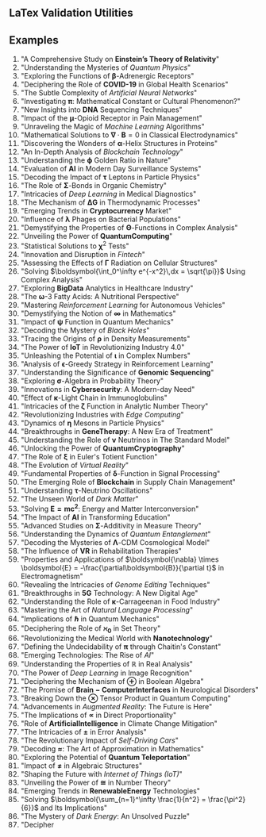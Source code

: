 ## LaTex Validation Utilities

## Examples
1. "A Comprehensive Study on $\textbf{Einstein's Theory of Relativity}$"
2. "Understanding the Mysteries of $\textit{Quantum Physics}$"
3. "Exploring the Functions of $\boldsymbol{\beta}$-Adrenergic Receptors"
4. "Deciphering the Role of $\textbf{COVID-19}$ in Global Health Scenarios"
5. "The Subtle Complexity of $\textit{Artificial Neural Networks}$"
6. "Investigating $\boldsymbol{\pi}$: Mathematical Constant or Cultural Phenomenon?"
7. "New Insights into $\mathbf{DNA}$ Sequencing Techniques"
8. "Impact of the $\boldsymbol{\mu}$-Opioid Receptor in Pain Management"
9. "Unraveling the Magic of $\textit{Machine Learning}$ Algorithms"
10. "Mathematical Solutions to $\boldsymbol{\nabla} \cdot \boldsymbol{B} = 0$ in Classical Electrodynamics"
11. "Discovering the Wonders of $\boldsymbol{\alpha}$-Helix Structures in Proteins"
12. "An In-Depth Analysis of $\textit{Blockchain Technology}$"
13. "Understanding the $\boldsymbol{\phi}$ Golden Ratio in Nature"
14. "Evaluation of $\mathbf{AI}$ in Modern Day Surveillance Systems"
15. "Decoding the Impact of $\boldsymbol{\tau}$ Leptons in Particle Physics"
16. "The Role of $\boldsymbol{\Sigma}$-Bonds in Organic Chemistry"
17. "Intricacies of $\textit{Deep Learning}$ in Medical Diagnostics"
18. "The Mechanism of $\boldsymbol{\Delta G}$ in Thermodynamic Processes"
19. "Emerging Trends in $\textbf{Cryptocurrency}$ Market"
20. "Influence of $\boldsymbol{\lambda}$ Phages on Bacterial Populations"
21. "Demystifying the Properties of $\boldsymbol{\Theta}$-Functions in Complex Analysis"
22. "Unveiling the Power of $\mathbf{Quantum Computing}$"
23. "Statistical Solutions to $\boldsymbol{\chi}^2$ Tests"
24. "Innovation and Disruption in $\textit{Fintech}$"
25. "Assessing the Effects of $\boldsymbol{\Gamma}$ Radiation on Cellular Structures"
26. "Solving $\boldsymbol{\int_0^\infty e^{-x^2}\,dx = \sqrt{\pi}}$ Using Complex Analysis"
27. "Exploring $\mathbf{Big Data}$ Analytics in Healthcare Industry"
28. "The $\boldsymbol{\omega}$-3 Fatty Acids: A Nutritional Perspective"
29. "Mastering $\textit{Reinforcement Learning}$ for Autonomous Vehicles"
30. "Demystifying the Notion of $\boldsymbol{\infty}$ in Mathematics"
31. "Impact of $\boldsymbol{\psi}$ Function in Quantum Mechanics"
32. "Decoding the Mystery of $\textit{Black Holes}$"
33. "Tracing the Origins of $\boldsymbol{\rho}$ in Density Measurements"
34. "The Power of $\mathbf{IoT}$ in Revolutionizing Industry 4.0"
35. "Unleashing the Potential of $\boldsymbol{\iota}$ in Complex Numbers"
36. "Analysis of $\boldsymbol{\epsilon}$-Greedy Strategy in Reinforcement Learning"
37. "Understanding the Significance of $\textbf{Genomic Sequencing}$"
38. "Exploring $\boldsymbol{\sigma}$-Algebra in Probability Theory"
39. "Innovations in $\mathbf{Cybersecurity}$: A Modern-day Need"
40. "Effect of $\boldsymbol{\kappa}$-Light Chain in Immunoglobulins"
41. "Intricacies of the $\boldsymbol{\zeta}$ Function in Analytic Number Theory"
42. "Revolutionizing Industries with $\textit{Edge Computing}$"
43. "Dynamics of $\boldsymbol{\eta}$ Mesons in Particle Physics"
44. "Breakthroughs in $\mathbf{Gene Therapy}$: A New Era of Treatment"
45. "Understanding the Role of $\boldsymbol{\nu}$ Neutrinos in The Standard Model"
46. "Unlocking the Power of $\mathbf{Quantum Cryptography}$"
47. "The Role of $\boldsymbol{\xi}$ in Euler's Totient Function"
48. "The Evolution of $\textit{Virtual Reality}$"
49. "Fundamental Properties of $\boldsymbol{\delta}$-Function in Signal Processing"
50. "The Emerging Role of $\mathbf{Blockchain}$ in Supply Chain Management"
51. "Understanding $\boldsymbol{\tau}$-Neutrino Oscillations"
52. "The Unseen World of $\textit{Dark Matter}$"
53. "Solving $\boldsymbol{E=mc^2}$: Energy and Matter Interconversion"
54. "The Impact of $\mathbf{AI}$ in Transforming Education"
55. "Advanced Studies on $\boldsymbol{\Sigma}$-Additivity in Measure Theory"
56. "Understanding the Dynamics of $\textit{Quantum Entanglement}$"
57. "Decoding the Mysteries of $\boldsymbol{\Lambda}$-CDM Cosmological Model"
58. "The Influence of $\mathbf{VR}$ in Rehabilitation Therapies"
59. "Properties and Applications of $\boldsymbol{\nabla} \times \boldsymbol{E} = -\frac{\partial\boldsymbol{B}}{\partial t}$ in Electromagnetism"
60. "Revealing the Intricacies of $\textit{Genome Editing}$ Techniques"
61. "Breakthroughs in $\mathbf{5G}$ Technology: A New Digital Age"
62. "Understanding the Role of $\boldsymbol{\kappa}$-Carrageenan in Food Industry"
63. "Mastering the Art of $\textit{Natural Language Processing}$"
64. "Implications of $\boldsymbol{\hbar}$ in Quantum Mechanics"
65. "Deciphering the Role of $\boldsymbol{\aleph_0}$ in Set Theory"
66. "Revolutionizing the Medical World with $\textbf{Nanotechnology}$"
67. "Defining the Undecidability of $\boldsymbol{\pi}$ through Chaitin's Constant"
68. "Emerging Technologies: The Rise of $\textit{AI}$"
69. "Understanding the Properties of $\boldsymbol{\mathbb{R}}$ in Real Analysis"
70. "The Power of $\textit{Deep Learning}$ in Image Recognition"
71. "Deciphering the Mechanism of $\boldsymbol{\oplus}$ in Boolean Algebra"
72. "The Promise of $\mathbf{Brain-Computer Interfaces}$ in Neurological Disorders"
73. "Breaking Down the $\boldsymbol{\otimes}$ Tensor Product in Quantum Computing"
74. "Advancements in $\textit{Augmented Reality}$: The Future is Here"
75. "The Implications of $\boldsymbol{\propto}$ in Direct Proportionality"
76. "Role of $\mathbf{Artificial Intelligence}$ in Climate Change Mitigation"
77. "The Intricacies of $\boldsymbol{\pm}$ in Error Analysis"
78. "The Revolutionary Impact of $\textit{Self-Driving Cars}$"
79. "Decoding $\boldsymbol{\approx}$: The Art of Approximation in Mathematics"
80. "Exploring the Potential of $\textbf{Quantum Teleportation}$"
81. "Impact of $\boldsymbol{\neq}$ in Algebraic Structures"
82. "Shaping the Future with $\textit{Internet of Things (IoT)}$"
83. "Unveiling the Power of $\boldsymbol{\cong}$ in Number Theory"
84. "Emerging Trends in $\mathbf{Renewable Energy}$ Technologies"
85. "Solving $\boldsymbol{\sum_{n=1}^\infty \frac{1}{n^2} = \frac{\pi^2}{6}}$ and Its Implications"
86. "The Mystery of $\textit{Dark Energy}$: An Unsolved Puzzle"
87. "Decipher
